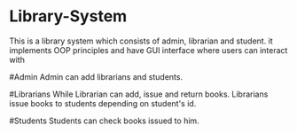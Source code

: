 # Library-System
This is a library system which consists of admin, librarian and student. 
it implements OOP principles and have GUI interface where users can interact with

#Admin
Admin can add librarians and students. 

#Librarians
While Librarian can add, issue and return books.
 Librarians issue books to students depending on student's id. 

 #Students
 Students can check books issued to him.
